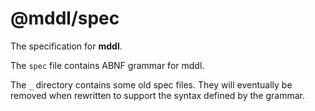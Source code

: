 # @mddl/spec

The specification for **mddl**.

The `spec` file contains ABNF grammar for mddl. 

The `_` directory contains some old spec files. They will eventually be removed when rewritten to support the syntax defined by the grammar.
